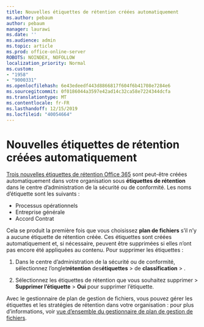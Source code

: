 ```yaml
---
title: Nouvelles étiquettes de rétention créées automatiquement
ms.author: pebaum
author: pebaum
manager: laurawi
ms.date: ''
ms.audience: admin
ms.topic: article
ms.prod: office-online-server
ROBOTS: NOINDEX, NOFOLLOW
localization_priority: Normal
ms.custom:
- "1958"
- "9000331"
ms.openlocfilehash: 6e43edeedf443d8866817f604f6b41708e7284e6
ms.sourcegitcommit: 0f0186044a3597e42ad14c32ca58e7224344dcfa
ms.translationtype: MT
ms.contentlocale: fr-FR
ms.lasthandoff: 12/15/2019
ms.locfileid: "40054664"
---
```

# <a name="new-retention-labels-created-automatically"></a>Nouvelles étiquettes de rétention créées automatiquement

[Trois nouvelles étiquettes de rétention Office 365](https://docs.microsoft.com/office365/securitycompliance/file-plan-manager#default-retention-labels-and-label-policy) sont peut-être créées automatiquement dans votre organisation sous **étiquettes de rétention** dans le centre d’administration de la sécurité ou de conformité. Les noms d’étiquette sont les suivants :

- Processus opérationnels
- Entreprise générale
- Accord Contrat

Cela se produit la première fois que vous choisissez **plan de fichiers** s’il n’y a aucune étiquette de rétention créée. Ces étiquettes sont créées automatiquement et, si nécessaire, peuvent être supprimées si elles n’ont pas encore été appliquées au contenu. Pour supprimer les étiquettes :

1. Dans le centre d’administration de la sécurité ou de conformité, sélectionnez l’onglet**rétention** des**étiquettes** > de **classification** > .

1. Sélectionnez les étiquettes de rétention que vous souhaitez supprimer > **Supprimer l’étiquette** > **Oui** pour supprimer l’étiquette.

Avec le gestionnaire de plan de gestion de fichiers, vous pouvez gérer les étiquettes et les stratégies de rétention dans votre organisation : pour plus d’informations, voir [vue d’ensemble du gestionnaire de plan de gestion de fichiers](https://docs.microsoft.com/office365/securitycompliance/file-plan-manager).